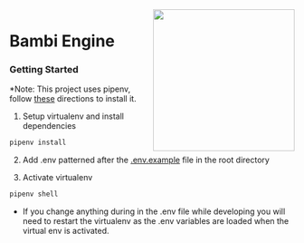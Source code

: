 <img src="https://s3-us-west-2.amazonaws.com/bambi-data/bambi-engine.png" width="250" align="right">

# Bambi Engine

### Getting Started

*Note: This project uses pipenv, follow [these](https://docs.pipenv.org/) directions to install it.

1. Setup virtualenv and install dependencies
```bash
pipenv install
```

2. Add .env patterned after the [.env.example](/env.example) file in the root directory

3. Activate virtualenv
```bash
pipenv shell
```
  * If you change anything during in the .env file while developing you will need to
    restart the virtualenv as the .env variables are loaded when the virtual env is activated.
